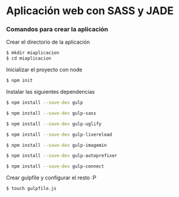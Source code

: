 # Aplicación web con SASS y JADE

### Comandos para crear la aplicación

Crear el directorio de la aplicación
```sh
$ mkdir miaplicacion
$ cd miaplicacion
```

Inicializar el proyecto con node

```sh
$ npm init
```

Instalar las siguientes dependencias

```sh
$ npm install --save-dev gulp
```
```sh
$ npm install --save-dev gulp-sass
```
```sh
$ npm install --save-dev gulp-uglify
```
```sh
$ npm install --save-dev gulp-livereload
```
```sh
$ npm install --save-dev gulp-imagemin
```
```sh
$ npm install --save-dev gulp-autoprefixer
```
```sh
$ npm install --save-dev gulp-connect
```

Crear gulpfile y configurar el resto :P

```sh
$ touch gulpfile.js
```
